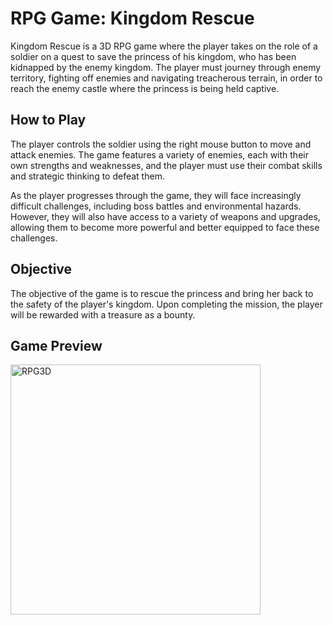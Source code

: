 # RPG Game: Kingdom Rescue
Kingdom Rescue is a 3D RPG game where the player takes on the role of a soldier on a quest to save the princess of his kingdom, who has been kidnapped by the enemy 
kingdom. The player must journey through enemy territory, fighting off enemies and navigating treacherous terrain, in order to reach the enemy castle where the princess 
is being held captive.

## How to Play
The player controls the soldier using the right mouse button to move and attack enemies. The game features a variety of enemies, each with their own strengths and 
weaknesses, and the player must use their combat skills and strategic thinking to defeat them.

As the player progresses through the game, they will face increasingly difficult challenges, including boss battles and environmental hazards. However, they will also 
have access to a variety of weapons and upgrades, allowing them to become more powerful and better equipped to face these challenges.

## Objective
The objective of the game is to rescue the princess and bring her back to the safety of the player's kingdom. Upon completing the mission, the player will be rewarded 
with a treasure as a bounty.

## Game Preview
<img src="Captures/RPG3D.gif" alt="RPG3D" width="400" />
